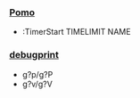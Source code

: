 ### [Pomo](https://github.com/epwalsh/pomo.nvim?tab=readme-ov-file)
- :TimerStart TIMELIMIT NAME


### [debugprint](https://github.com/andrewferrier/debugprint.nvim)

- g?p/g?P
- g?v/g?V
